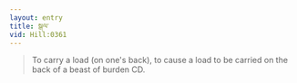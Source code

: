 ```yaml
---
layout: entry
title: སྒལ་
vid: Hill:0361
---
```

> To carry a load (on one's back), to cause a load to be carried on the back of a beast of burden CD\.


